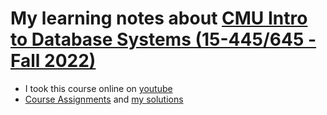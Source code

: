 # My learning notes about [CMU Intro to Database Systems (15-445/645 - Fall 2022)](https://15445.courses.cs.cmu.edu/fall2022/)


- I took this course online on [youtube](https://www.youtube.com/playlist?list=PLSE8ODhjZXjaKScG3l0nuOiDTTqpfnWFf)
- [Course Assignments](https://15445.courses.cs.cmu.edu/fall2022/assignments.html) and [my solutions]()
